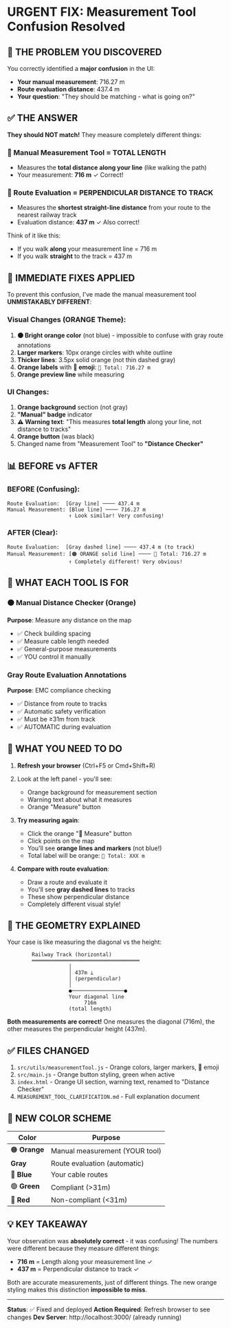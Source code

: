 # URGENT FIX: Measurement Tool Confusion Resolved

## 🔴 THE PROBLEM YOU DISCOVERED

You correctly identified a **major confusion** in the UI:
- **Your manual measurement**: 716.27 m 
- **Route evaluation distance**: 437.4 m
- **Your question**: "They should be matching - what is going on?"

## ✅ THE ANSWER

**They should NOT match!** They measure completely different things:

### 📏 Manual Measurement Tool = **TOTAL LENGTH**
- Measures the **total distance along your line** (like walking the path)
- Your measurement: **716 m** ✓ Correct!

### 📐 Route Evaluation = **PERPENDICULAR DISTANCE TO TRACK**
- Measures the **shortest straight-line distance** from your route to the nearest railway track
- Evaluation distance: **437 m** ✓ Also correct!

Think of it like this:
- If you walk **along** your measurement line = 716 m
- If you walk **straight** to the track = 437 m

## 🎨 IMMEDIATE FIXES APPLIED

To prevent this confusion, I've made the manual measurement tool **UNMISTAKABLY DIFFERENT**:

### Visual Changes (ORANGE Theme):
1. **🟠 Bright orange color** (not blue) - impossible to confuse with gray route annotations
2. **Larger markers**: 10px orange circles with white outline
3. **Thicker lines**: 3.5px solid orange (not thin dashed gray)
4. **Orange labels** with **📏 emoji**: `📏 Total: 716.27 m`
5. **Orange preview line** while measuring

### UI Changes:
1. **Orange background** section (not gray)
2. **"Manual" badge** indicator
3. **⚠️ Warning text**: "This measures **total length** along your line, not distance to tracks"
4. **Orange button** (was black)
5. Changed name from "Measurement Tool" to **"Distance Checker"**

## 📊 BEFORE vs AFTER

### BEFORE (Confusing):
```
Route Evaluation:  [Gray line] ──── 437.4 m
Manual Measurement: [Blue line] ──── 716.27 m
                    ↑ Look similar! Very confusing!
```

### AFTER (Clear):
```
Route Evaluation:  [Gray dashed line] ──── 437.4 m (to track)
Manual Measurement: [🟠 ORANGE solid line] ──── 📏 Total: 716.27 m
                    ↑ Completely different! Very obvious!
```

## 🎯 WHAT EACH TOOL IS FOR

### 🟠 Manual Distance Checker (Orange)
**Purpose**: Measure any distance on the map
- ✅ Check building spacing
- ✅ Measure cable length needed
- ✅ General-purpose measurements
- ✅ YOU control it manually

### Gray Route Evaluation Annotations
**Purpose**: EMC compliance checking
- ✅ Distance from route to tracks
- ✅ Automatic safety verification
- ✅ Must be ≥31m from track
- ✅ AUTOMATIC during evaluation

## 🔄 WHAT YOU NEED TO DO

1. **Refresh your browser** (Ctrl+F5 or Cmd+Shift+R)
2. Look at the left panel - you'll see:
   - Orange background for measurement section
   - Warning text about what it measures
   - Orange "Measure" button

3. **Try measuring again**:
   - Click the orange "📏 Measure" button
   - Click points on the map
   - You'll see **orange lines and markers** (not blue!)
   - Total label will be orange: `📏 Total: XXX m`

4. **Compare with route evaluation**:
   - Draw a route and evaluate it
   - You'll see **gray dashed lines** to tracks
   - These show perpendicular distance
   - Completely different visual style!

## 📐 THE GEOMETRY EXPLAINED

Your case is like measuring the diagonal vs the height:

```
        Railway Track (horizontal)
        ═══════════════════════════════════
                    │
                    │ 437m ⟂
                    │ (perpendicular)
                    │
                    ●─────────────────●  
                    Your diagonal line
                         716m
                    (total length)
```

**Both measurements are correct!** One measures the diagonal (716m), the other measures the perpendicular height (437m).

## ✅ FILES CHANGED

1. `src/utils/measurementTool.js` - Orange colors, larger markers, 📏 emoji
2. `src/main.js` - Orange button styling, green when active
3. `index.html` - Orange UI section, warning text, renamed to "Distance Checker"
4. `MEASUREMENT_TOOL_CLARIFICATION.md` - Full explanation document

## 🎨 NEW COLOR SCHEME

| Color | Purpose |
|-------|---------|
| 🟠 **Orange** | Manual measurement (YOUR tool) |
| **Gray** | Route evaluation (automatic) |
| 🔵 **Blue** | Your cable routes |
| 🟢 **Green** | Compliant (>31m) |
| 🔴 **Red** | Non-compliant (<31m) |

## 💡 KEY TAKEAWAY

Your observation was **absolutely correct** - it was confusing! The numbers were different because they measure different things:

- **716 m** = Length along your measurement line ✓
- **437 m** = Perpendicular distance to track ✓

Both are accurate measurements, just of different things. The new orange styling makes this distinction **impossible to miss**.

---

**Status**: ✅ Fixed and deployed
**Action Required**: Refresh browser to see changes
**Dev Server**: http://localhost:3000/ (already running)

